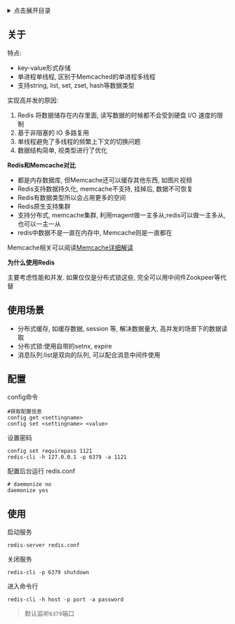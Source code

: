 <details>
<summary>点击展开目录</summary>
<!-- TOC -->

- [关于](#关于)
- [使用场景](#使用场景)
- [配置](#配置)
- [使用](#使用)

<!-- /TOC -->
</details>


## 关于

特点:

* key-value形式存储
* 单进程单线程, 区别于Memcached的单进程多线程
* 支持string, list, set, zset, hash等数据类型

实现高并发的原因:

1. Redis 将数据储存在内存里面, 读写数据的时候都不会受到硬盘 I/O 速度的限制
2. 基于非阻塞的 IO 多路复用
3. 单线程避免了多线程的频繁上下文的切换问题
4. 数据结构简单, 视类型进行了优化

**Redis和Memcache对比**

* 都是内存数据库, 但Memcache还可以缓存其他东西, 如图片视频
* Redis支持数据持久化, memcache不支持, 挂掉后, 数据不可恢复
* Redis有数据类型所以会占用更多的空间
* Redis原生支持集群
* 支持分布式, memcache集群, 利用magent做一主多从;redis可以做一主多从, 也可以一主一从
* redis中数据不是一直在内存中, Memcache则是一直都在

Memcache相关可以阅读[Memcache详细解读](http://www.cnblogs.com/xrq730/p/4948707.html)

**为什么使用Redis**

主要考虑性能和并发. 如果仅仅是分布式锁这些, 完全可以用中间件Zookpeer等代替

## 使用场景

* 分布式缓存, 如缓存数据, session 等, 解决数据量大, 高并发的场景下的数据读取
* 分布式锁:使用自带的setnx, expire
* 消息队列:list是双向的队列, 可以配合消息中间件使用

## 配置

config命令
```shell
#获取配置信息
config get <settingname>
config set <settingname> <value>
```

设置密码
```shell
config set requirepass 1121
redis-cli -h 127.0.0.1 -p 6379 -a 1121
```

配置后台运行
redis.conf
```shell
# daemonize no
daemonize yes
```

## 使用

启动服务

```shell
redis-server redis.conf
```

关闭服务
```shell
redis-cli -p 6379 shutdown
```

进入命令行
```shell
redis-cli -h host -p port -a password
```

> 默认监听`6379`端口
